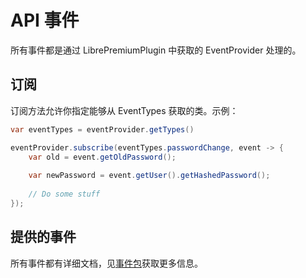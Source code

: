 # API 事件

所有事件都是通过 LibrePremiumPlugin 中获取的 EventProvider 处理的。

## 订阅

订阅方法允许你指定能够从 EventTypes 获取的类。示例：

```Java
var eventTypes = eventProvider.getTypes()

eventProvider.subscribe(eventTypes.passwordChange, event -> {
    var old = event.getOldPassword();
    
    var newPassword = event.getUser().getHashedPassword();
    
    // Do some stuff
});
```

## 提供的事件

所有事件都有详细文档，见[事件包](https://github.com/kyngs/LibrePremium/tree/master/API/src/main/java/xyz/kyngs/librelogin/api/event/events)获取更多信息。